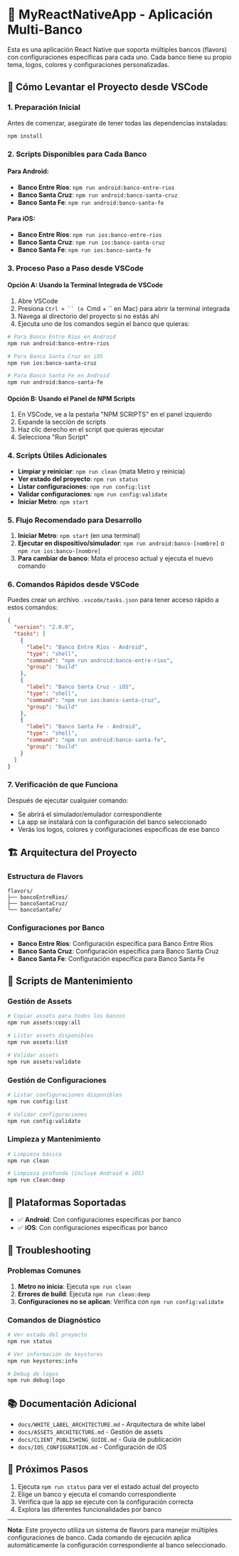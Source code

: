 # 🏦 MyReactNativeApp - Aplicación Multi-Banco

Esta es una aplicación React Native que soporta múltiples bancos (flavors) con configuraciones específicas para cada uno. Cada banco tiene su propio tema, logos, colores y configuraciones personalizadas.

## 🚀 **Cómo Levantar el Proyecto desde VSCode**

### **1. Preparación Inicial**

Antes de comenzar, asegúrate de tener todas las dependencias instaladas:

```bash
npm install
```

### **2. Scripts Disponibles para Cada Banco**

#### **Para Android:**
- **Banco Entre Ríos**: `npm run android:banco-entre-rios`
- **Banco Santa Cruz**: `npm run android:banco-santa-cruz`  
- **Banco Santa Fe**: `npm run android:banco-santa-fe`

#### **Para iOS:**
- **Banco Entre Ríos**: `npm run ios:banco-entre-rios`
- **Banco Santa Cruz**: `npm run ios:banco-santa-cruz`
- **Banco Santa Fe**: `npm run ios:banco-santa-fe`

### **3. Proceso Paso a Paso desde VSCode**

#### **Opción A: Usando la Terminal Integrada de VSCode**
1. Abre VSCode
2. Presiona `Ctrl + `` (o `Cmd + `` en Mac) para abrir la terminal integrada
3. Navega al directorio del proyecto si no estás ahí
4. Ejecuta uno de los comandos según el banco que quieras:

```bash
# Para Banco Entre Ríos en Android
npm run android:banco-entre-rios

# Para Banco Santa Cruz en iOS
npm run ios:banco-santa-cruz

# Para Banco Santa Fe en Android
npm run android:banco-santa-fe
```

#### **Opción B: Usando el Panel de NPM Scripts**
1. En VSCode, ve a la pestaña "NPM SCRIPTS" en el panel izquierdo
2. Expande la sección de scripts
3. Haz clic derecho en el script que quieras ejecutar
4. Selecciona "Run Script"

### **4. Scripts Útiles Adicionales**

- **Limpiar y reiniciar**: `npm run clean` (mata Metro y reinicia)
- **Ver estado del proyecto**: `npm run status`
- **Listar configuraciones**: `npm run config:list`
- **Validar configuraciones**: `npm run config:validate`
- **Iniciar Metro**: `npm start`

### **5. Flujo Recomendado para Desarrollo**

1. **Iniciar Metro**: `npm start` (en una terminal)
2. **Ejecutar en dispositivo/simulador**: `npm run android:banco-[nombre]` o `npm run ios:banco-[nombre]`
3. **Para cambiar de banco**: Mata el proceso actual y ejecuta el nuevo comando

### **6. Comandos Rápidos desde VSCode**

Puedes crear un archivo `.vscode/tasks.json` para tener acceso rápido a estos comandos:

```json
{
  "version": "2.0.0",
  "tasks": [
    {
      "label": "Banco Entre Ríos - Android",
      "type": "shell",
      "command": "npm run android:banco-entre-rios",
      "group": "build"
    },
    {
      "label": "Banco Santa Cruz - iOS", 
      "type": "shell",
      "command": "npm run ios:banco-santa-cruz",
      "group": "build"
    },
    {
      "label": "Banco Santa Fe - Android",
      "type": "shell",
      "command": "npm run android:banco-santa-fe",
      "group": "build"
    }
  ]
}
```

### **7. Verificación de que Funciona**

Después de ejecutar cualquier comando:
- Se abrirá el simulador/emulador correspondiente
- La app se instalará con la configuración del banco seleccionado
- Verás los logos, colores y configuraciones específicas de ese banco

## 🏗️ **Arquitectura del Proyecto**

### **Estructura de Flavors**
```
flavors/
├── bancoEntreRios/
├── bancoSantaCruz/
└── bancoSantaFe/
```

### **Configuraciones por Banco**
- **Banco Entre Ríos**: Configuración específica para Banco Entre Ríos
- **Banco Santa Cruz**: Configuración específica para Banco Santa Cruz
- **Banco Santa Fe**: Configuración específica para Banco Santa Fe

## 🔧 **Scripts de Mantenimiento**

### **Gestión de Assets**
```bash
# Copiar assets para todos los bancos
npm run assets:copy:all

# Listar assets disponibles
npm run assets:list

# Validar assets
npm run assets:validate
```

### **Gestión de Configuraciones**
```bash
# Listar configuraciones disponibles
npm run config:list

# Validar configuraciones
npm run config:validate
```

### **Limpieza y Mantenimiento**
```bash
# Limpieza básica
npm run clean

# Limpieza profunda (incluye Android e iOS)
npm run clean:deep
```

## 📱 **Plataformas Soportadas**

- ✅ **Android**: Con configuraciones específicas por banco
- ✅ **iOS**: Con configuraciones específicas por banco

## 🚨 **Troubleshooting**

### **Problemas Comunes**

1. **Metro no inicia**: Ejecuta `npm run clean`
2. **Errores de build**: Ejecuta `npm run clean:deep`
3. **Configuraciones no se aplican**: Verifica con `npm run config:validate`

### **Comandos de Diagnóstico**
```bash
# Ver estado del proyecto
npm run status

# Ver información de keystores
npm run keystores:info

# Debug de logos
npm run debug:logo
```

## 📚 **Documentación Adicional**

- `docs/WHITE_LABEL_ARCHITECTURE.md` - Arquitectura de white label
- `docs/ASSETS_ARCHITECTURE.md` - Gestión de assets
- `docs/CLIENT_PUBLISHING_GUIDE.md` - Guía de publicación
- `docs/IOS_CONFIGURATION.md` - Configuración de iOS

## 🎯 **Próximos Pasos**

1. Ejecuta `npm run status` para ver el estado actual del proyecto
2. Elige un banco y ejecuta el comando correspondiente
3. Verifica que la app se ejecute con la configuración correcta
4. Explora las diferentes funcionalidades por banco

---

**Nota**: Este proyecto utiliza un sistema de flavors para manejar múltiples configuraciones de banco. Cada comando de ejecución aplica automáticamente la configuración correspondiente al banco seleccionado.
